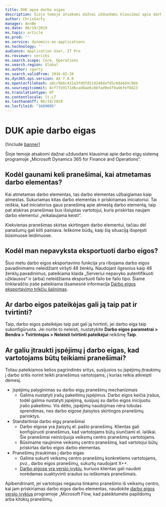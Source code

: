 ```yaml
---
title: DUK apie darbo eigas
description: Šioje temoje atsakomi dažnai užduodami klausimai apie darbo eigų sistemą programoje „Microsoft Dynamics 365 for Finance and Operations“.
author: ChrisGarty
manager: AnnBe
ms.date: 06/19/2019
ms.topic: article
ms.prod: ''
ms.service: dynamics-ax-applications
ms.technology: ''
audience: Application User, IT Pro
ms.reviewer: sericks
ms.search.scope: Core, Operations
ms.search.region: Global
ms.author: cgarty
ms.search.validFrom: 2016-02-28
ms.dyn365.ops.version: AX 7.0.0
ms.openlocfilehash: adcc9bbc422a3fddfd51d248daf95c0da6d4c9bb
ms.sourcegitcommit: 8cf77e9171d6cad8ae6c8bfad9e4f9a46fef6d23
ms.translationtype: HT
ms.contentlocale: lt-LT
ms.lasthandoff: 06/19/2019
ms.locfileid: "1689005"
---
```

# <a name="workflow-faq"></a>DUK apie darbo eigas

[!include [banner](../includes/banner.md)]

Šioje temoje atsakomi dažnai užduodami klausimai apie darbo eigų sistemą programoje „Microsoft Dynamics 365 for Finance and Operations“.

## <a name="why-are-multiple-notifications-received-when-a-work-item-is-rejected"></a>Kodėl gaunami keli pranešimai, kai atmetamas darbo elementas?
Kai atmetamas darbo elementas, tas darbo elementas užbaigiamas kaip atmestas. Sukuriamas kitas darbo elementas ir priskiriamas iniciatoriui. Tai reiškia, kad iniciatorius gaus pranešimą apie atmestą darbo elementą, taip pat atskiras pranešimas bus išsiųstas vartotojui, kuris priskirtas naujam darbo elementui „reikalaujama keisti“. 

Kiekvienas pranešimas skirtas skirtingam darbo elementui, tačiau dėl panašumų gali kilti painiava. Ieškome būdų, kaip šią situaciją išspręsti būsimuose leidimuose.

## <a name="why-are-my-workflow-exports-failing"></a>Kodėl man nepavyksta eksportuoti darbo eigos?
Šiuo metu darbo eigos eksportavimo funkcija yra ribojama darbo eigos pavadinimams neleidžiant viršyti 48 ženklų. Naudojant ilgesnius kaip 48 ženklų pavadinimus, pateikiama klaida „Serveriui nepavyko autentifikuoti užklausos“ ir (arba) neleidžiama eksportuoti failo be failo tipo. Šiame tinklaraščio įraše pateikiama išsamesnė informacija [Darbo eigos eksportavimo trikčių šalinimas](https://community.dynamics.com/ax/b/elandaxdynamicsaxupgradesanddevelopment/archive/2019/04/10/workflow-export-troubleshooting).

## <a name="can-the-submitter-of-a-workflow-also-approve-the-workflow"></a>Ar darbo eigos pateikėjas gali ją taip pat ir tvirtinti?
Taip, darbo eigos pateikėjas taip pat gali ją tvirtinti, jei darbo eiga taip sukonfigūruota. Jei norite to neleisti, nustatykite **Darbo eigos parametrai > Bendra > Tvirtintojas > Neleisti tvirtinti pateikėjui** reikšmę **Taip**.

## <a name="can-i-add-alerts-to-workflows-to-provide-notifications-to-users"></a>Ar galiu įtraukti įspėjimų į darbo eigas, kad vartotojams būtų teikiami pranešimai?
Toliau pateikiamos kelios pagrindinės sritys, susijusios su įspėjimų įtraukimų į darbo sritis norint teikti pranešimus vartotojams, į kurias reikia atkreipti dėmesį.
- Įspėjimų palyginimas su darbo eigų pranešimų mechanizmais
    - Galima nustatyti įrašų pakeitimų įspėjimus. Darbo eigos keičia įrašus, todėl galima nustatyti įspėjimą, susijusį su darbo eigos inicijuotu įrašo pakeitimu. Vis dėlto, įspėjimų naudojimas nėra tobulas sprendimas, nes darbo eigose įtaisytos skirtingos pranešimų parinktys.
- Standartiniai darbo eigų pranešimai 
    - Darbo eigose yra įtaisytų el. pašto pranešimų. Klientas gali konfigūruoti pranešimus, kad vartotojams būtų siunčiami el. laiškai. Šie pranešimai neinicijuoja veiksmų centro pranešimų vartotojams.
    - Būsimame naujinime veiksmų centro pranešimą, kad vartotojui būtų priskirtas darbo eigos darbo elementas. 
- Pranešimų įtraukimas į darbo eigas
    - Galima sukurti veiksmų centro pranešimų konkretiems vartotojams, pvz., darbo eigos pranešimų, sukurtų naudojant X++.
    - [Darbo eigose yra verslo įvykių](https://docs.microsoft.com/en-us/dynamics365/unified-operations/dev-itpro/business-events/business-events-workflow), kuriuos klientas gali naudoti norėdamas suaktyvinti srautus su ieškomais pranešimais.   

Apibendrinant, jei vartotojas negauna tinkamo pranešimo iš veiksmų centro, kai jam priskiriamas darbo eigos darbo elementas, naudokite [darbo eigos verslo įvykius](https://docs.microsoft.com/en-us/dynamics365/unified-operations/dev-itpro/business-events/business-events-workflow) programoje „Microsoft Flow, kad pateiktumėte papildomų arba kitokių pranešimų.
